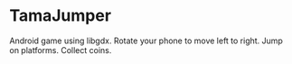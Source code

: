 # TamaJumper
Android game using libgdx. Rotate your phone to move left to right. Jump on platforms. Collect coins.
